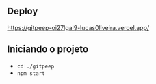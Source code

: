 ## Deploy

https://gitpeep-oi27lgal9-lucas0liveira.vercel.app/

## Iniciando o projeto

- `cd ./gitpeep`
- `npm start`

